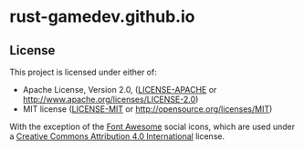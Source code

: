 # rust-gamedev.github.io


## License

This project is licensed under either of:

 * Apache License, Version 2.0, ([LICENSE-APACHE](LICENSE-APACHE) or
   http://www.apache.org/licenses/LICENSE-2.0)
 * MIT license ([LICENSE-MIT](LICENSE-MIT) or
   http://opensource.org/licenses/MIT)

With the exception of the [Font Awesome](https://fontawesome.com) social icons, which are used under a [Creative Commons Attribution 4.0 International](https://creativecommons.org/licenses/by/4.0/) license.